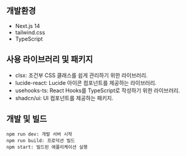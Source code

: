 ## 개발환경
- Next.js 14
- tailwind.css
- TypeScript


## 사용 라이브러리 및 패키지
- clsx: 조건부 CSS 클래스를 쉽게 관리하기 위한 라이브러리.
- lucide-react: Lucide 아이콘 컴포넌트를 제공하는 라이브러리.
- usehooks-ts: React Hooks를 TypeScript로 작성하기 위한 라이브러리.
- shadcn/ui: UI 컴포넌트를 제공하는 패키지.


## 개발 및 빌드
```bssh
npm run dev: 개발 서버 시작
npm run build: 프로덕션 빌드
npm start: 빌드된 애플리케이션 실행
```


